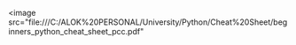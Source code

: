 <image src="file:///C:/ALOK%20PERSONAL/University/Python/Cheat%20Sheet/beginners_python_cheat_sheet_pcc.pdf"
